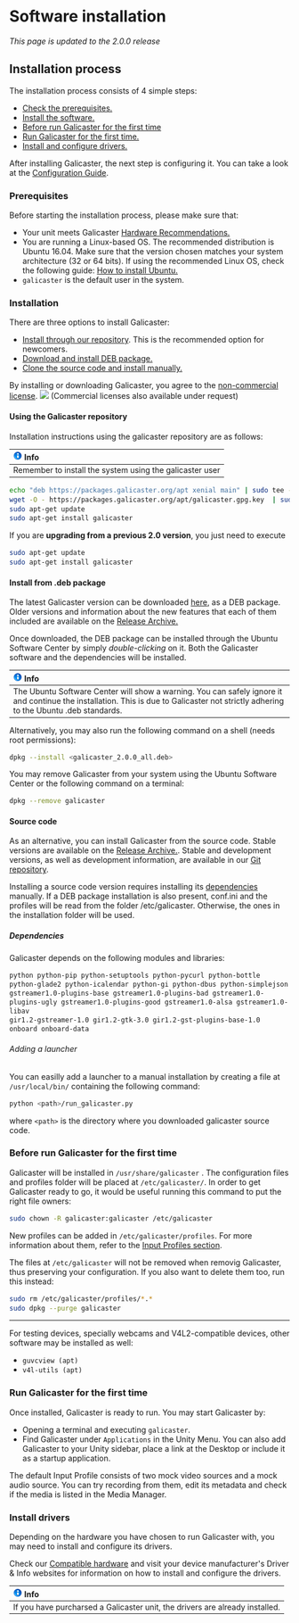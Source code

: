 Software installation
=====================

*This page is updated to the 2.0.0 release*

Installation process
--------------------
The installation process consists of 4 simple steps:

* [Check the prerequisites.](#prerequisites)
* [Install the software.](#installation)
* [Before run Galicaster for the first time](#before-run-galicaster-for-the-first-time)
* [Run Galicaster for the first time.](#run-galicaster-for-the-first-time)
* [Install and configure drivers.](#install-drivers)

After installing Galicaster, the next step is configuring it. You can take a look at the [Configuration Guide](GalicasterConfiguration.md).

### Prerequisites
Before starting the installation process, please make sure that:

* Your unit meets Galicaster [Hardware Recommendations.](HardwareRecommendations.md)
* You are running a Linux-based OS. The recommended distribution is Ubuntu 16.04. Make sure that the version chosen matches your system architecture (32 or 64 bits). If using the recommended Linux OS, check the following guide: [How to install Ubuntu.](SoftwareInstallation/InstallingUbuntu.md)
* `galicaster` is the default user in the system.

### Installation
 There are three options to install Galicaster:
 * [Install through our repository](#using-the-galicaster-repository). This is the recommended option for newcomers.
 * [Download and install DEB package.](#install-from-deb-package)
 * [Clone the source code and install manually.](#source-code)


 By installing or downloading Galicaster, you agree to the [non-commercial license](http://creativecommons.org/licenses/by-nc-sa/3.0/). ![](http://i.creativecommons.org/l/by-nc-sa/3.0/80x15.png) (Commercial licenses also available under request)

#### Using the Galicaster repository
Installation instructions using the galicaster repository are as follows:

|![Info](images/info.gif) Info                                                |
|                    :------                                             |
|   Remember to install the system using the galicaster user|

```bash
echo "deb https://packages.galicaster.org/apt xenial main" | sudo tee --append /etc/apt/sources.list.d/galicaster.list
wget -O - https://packages.galicaster.org/apt/galicaster.gpg.key  | sudo apt-key add -
sudo apt-get update
sudo apt-get install galicaster
```
If you are **upgrading from a previous 2.0 version**, you just need to execute
```bash
sudo apt-get update
sudo apt-get install galicaster
```

#### Install from .deb package
The latest Galicaster version can be downloaded [here](http://webfiler.teltek.es/webfiler/galicaster/galicaster_2.0.0_all.deb), as a DEB package. Older versions and information about the new features that each of them included are available on the [Release Archive.](SoftwareInstallation/ReleaseArchive.md)

Once downloaded, the DEB package can be installed through the Ubuntu Software Center by simply *double-clicking* on it. Both the Galicaster software and the dependencies will be installed.

|![Info](images/info.gif) Info                                                |
|                    :------                                             |
|   The Ubuntu Software Center will show a warning. You can safely ignore it and continue the installation. This is due to Galicaster not strictly adhering to the Ubuntu .deb standards. |

Alternatively, you may also run the following command on a shell (needs root permissions):

```bash
dpkg --install <galicaster_2.0.0_all.deb>
```
You may remove Galicaster from your system using the Ubuntu Software Center or the following command on a terminal:
```bash
dpkg --remove galicaster
```

#### Source code
As an alternative, you can install Galicaster from the source code. Stable versions are available on the [Release Archive.](SoftwareInstallation/ReleaseArchive.md). Stable and development versions, as well as development information, are available in our [Git repository](http://github.com/teltek/Galicaster).

Installing a source code version requires installing its [dependencies](#dependencies) manually.
If a DEB package installation is also present, conf.ini and the profiles will be read from the folder /etc/galicaster. Otherwise, the ones in the installation folder will be used.

##### Dependencies

Galicaster depends on the following modules and libraries:
```
python python-pip python-setuptools python-pycurl python-bottle python-glade2 python-icalendar python-gi python-dbus python-simplejson
gstreamer1.0-plugins-base gstreamer1.0-plugins-bad gstreamer1.0-plugins-ugly gstreamer1.0-plugins-good gstreamer1.0-alsa gstreamer1.0-libav
gir1.2-gstreamer-1.0 gir1.2-gtk-3.0 gir1.2-gst-plugins-base-1.0
onboard onboard-data
```

###### Adding a launcher
You can easilly add a launcher to a manual installation by creating a file at `/usr/local/bin/` containing the following command:
```bash
python <path>/run_galicaster.py
```
where `<path>` is the directory where you downloaded galicaster source code.

### Before run Galicaster for the first time

Galicaster will be installed in `/usr/share/galicaster` . The configuration files and profiles folder will be placed at `/etc/galicaster/`. In order to get Galicaster ready to go, it would be useful running this command to put the right file owners:
```bash
sudo chown -R galicaster:galicaster /etc/galicaster
```
New profiles can be added in `/etc/galicaster/profiles`. For more information about them, refer to the [Input Profiles section](GalicasterConfiguration/InputProfiles.md).

The files at `/etc/galicaster` will not be removed when removig Galicaster, thus preserving your configuration. If you also want to delete them too, run this instead:

```bash
sudo rm /etc/galicaster/profiles/*.*
sudo dpkg --purge galicaster
```
-------------------------------------------------------------------

For testing devices, specially webcams and V4L2-compatible devices, other software may be installed as well:

* `guvcview (apt)`
* `v4l-utils (apt)`

### Run Galicaster for the first time
Once installed, Galicaster is ready to run. You may start Galicaster by:

* Opening a terminal and executing `galicaster`.
* Find Galicaster under `Applications` in the Unity Menu.
You can also add Galicaster to your Unity sidebar, place a link at the Desktop or include it as a startup application.

The default Input Profile consists of two mock video sources and a mock audio source. You can try recording from them, edit its metadata and check if the media is listed in the Media Manager.


### Install drivers
Depending on the hardware you have chosen to run Galicaster with, you may need to install and configure its drivers.

Check our [Compatible hardware](HardwareRecommendations/CompatibleHardware.md) and visit your device manufacturer's Driver & Info websites for information on how to install and configure the drivers.

|![Info](images/info.gif) Info                                                |
|                    :------                                             |
|   If you have purcharsed a Galicaster unit, the drivers are already installed. |

<!--
!!! Info:
If you have purcharsed a Galicaster unit, the drivers are already installed.
-->
